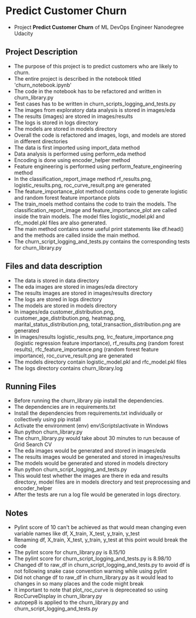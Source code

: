 # Predict Customer Churn

- Project **Predict Customer Churn** of ML DevOps Engineer Nanodegree Udacity

## Project Description
* The purpose of this project is to predict customers who are likely to churn.
* The entire project is described in the notebook titled 'churn_notebook.ipynb'
* The code in the notebook has to be refactored and written in churn_library.py
* Test cases has to be written in churn_scripts_logging_and_tests.py
* The images from exploratory data analysis is stored in images/eda
* The results (images) are stored in images/results
* The logs is stored in logs directory
* The models are stored in models directory
* Overall the code is refactored and images, logs, and models are stored in different directories
* The data is first imported using import_data method
* Data analysis is performed using perform_eda method
* Encoding is done using encoder_helper method
* Feature engineering is performed using perform_feature_engineering method
* In the classification_report_image method rf_results.png, logistic_results.png, roc_curve_result.png are generated
* The feature_importance_plot method contains code to generate logistic and random forest feature importance plots
* The train_moels method contains the code to train the models. The classification_report_image and feature_importance_plot are called inside the train models. The model files logistic_model.pkl and rfc_model.pkl files are also generated. 
* The main method contains some useful print statements like df.head() and the methods are called inside the main method. 
* The churn_script_logging_and_tests.py contains the corresponding tests for churn_library.py

## Files and data description
* The data is stored in data directory
* The eda images are stored in images/eda directory
* The results images are stored in images/results directory
* The logs are stored in logs directory
* The models are stored in models directory
* In images/eda customer_distribution.png, customer_age_distribution.png, heatmap.png, marital_status_distribution.png, total_transaction_distribution.png are generated
* In images/results logistic_results.png, lrc_feature_importance.png (logistic regression feature importance), rf_results.png (random forest results), rfc_feature_importance.png (random forest feature importance), roc_curve_result.png are generated
* The models directory contain logistic_model.pkl and rfc_model.pkl files
* The logs directory contains churn_library.log

## Running Files
* Before running the churn_library pip install the dependencies.
* The dependencies are in requirements.txt
* Install the dependencies from requirements.txt individually or collectively using pip install
* Activate the environment (env) env\Scripts\activate in Windows
* Run python churn_library.py
* The churn_library.py would take about 30 minutes to run because of Grid Search CV
* The eda images would be generated and stored in images/eda
* The results images would be generated and stored in images/results
* The models would be generated and stored in models directory
* Run python churn_script_logging_and_tests.py
* This would test whether the images are there in eda and results directory, model files are in models directory and test preprocessing and encoder_helper
* After the tests are run a log file would be generated in logs directory. 


## Notes
* Pylint score of 10 can't be achieved as that would mean changing even variable names like df, X_train, X_test, y_train, y_test
* Renaming df, X_train, X_test, y_train, y_test at this point would break the code
* The pylint score for churn_library.py is 8.15/10
* The pylint score for churn_script_logging_and_tests.py is 8.98/10
* Changed df to raw_df in churn_script_logging_and_tests.py to avoid df is not following snake case convention warning while using pylint
* Did not change df to raw_df in churn_library.py as it would lead to changes in so many places and the code might break
* It important to note that plot_roc_curve is depreceated so using RocCurveDisplay in churn_library.py
* autopep8 is applied to the churn_library.py and churn_script_logging_and_tests.py
